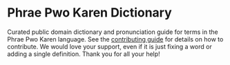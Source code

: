 
# Phrae Pwo Karen Dictionary

Curated public domain dictionary and pronunciation guide for terms in the Phrae Pwo Karen language. See the [contributing guide](https://github.com/drumworkteam/term/blob/make/.github/contributing.md) for details on how to contribute. We would love your support, even if it is just fixing a word or adding a single definition. Thank you for all your help!